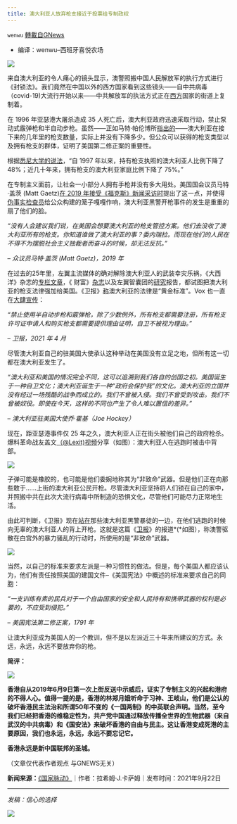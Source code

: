 ```yaml
---
title: 澳大利亚人放弃枪支接近于投票给专制政权
---
```

`wenwu` [轉載自GNews](https://gnews.org/zh-hans/1548666/)

- 编译：wenwu–西班牙喜悦农场


![](https://assets.gnews.org/wp-content/uploads/2021/09/image0-4-8.jpg)

来自澳大利亚的令人痛心的镜头显示，澳警照搬中国人民解放军的执行方式进行《封锁法》。我们竟然在中国以外的西方国家看到这些镜头——自中共病毒（covid-19)大流行开始以来——中共解放军的执法方式正在[西方](https://www.abc.net.au/news/2011-01-26/donellyoz/43240)国家的街道上复制着。

在 1996 年亚瑟港大屠杀造成 35 人死亡后，澳大利亚政府迅速采取行动，禁止泵动式霰弹枪和半自动步枪。虽然——正如马特·帕伦博所[指出的](https://bongino.com/the-truth-about-australian-gun-control/cc)——澳大利亚在接下来的几年里的枪支数量，实际上并没有下降多少。但公众可以获得的枪支类型以及拥有枪支的群体，证明了美国第二修正案的重要性。

根据[悉尼大学的说法](https://www.sydney.edu.au/news-opinion/news/2021/04/28/new-gun-ownership-figures-revealed-25-years-on-from-port-arthur.html)，“自 1997 年以来，持有枪支执照的澳大利亚人比例下降了 48%；近几十年来，拥有枪支的澳大利亚家庭比例下降了 75%。”

在专制主义面前，让社会一小部分人拥有手枪并没有多大用处。美国国会议员马特·盖茨 (Matt Gaetz)[在 2019 年接受《福克斯》新闻采访时](https://www.youtube.com/watch?v=SSLeJ0PRoQ4)提出了这一点，并使得[伪事实检查员](https://www.politifact.com/factchecks/2019/aug/19/matt-gaetz/fact-checking-matt-gaetz-gun-bans-australia-and-ve/)给公众构建的笼子嘎嘎作响，澳大利亚黑警开枪事件的发生是重重的扇了他们的脸。

*“没有人会建议我们说，在美国会想要澳大利亚的枪支管控方案。他们去没收了澳大利亚所有的枪支。你知道谁做了澳大利亚的事？委内瑞拉。而现在他们的人民在不得不为摆脱社会主义独裁者而奋斗的时候，却无法反抗。”*

*– 众议员马特·盖茨 (Matt Gaetz)，2019 年*

在过去的25年里，左翼主流媒体的确对解除澳大利亚人的武装幸灾乐祸，《大西洋》杂志的[专栏文章](https://www.theatlantic.com/international/archive/2017/10/australia-gun-control/541710/)，《 财富》[杂志](https://fortune.com/2018/02/20/australia-gun-control-success/)以及左翼智囊团的[研究](https://www.ussc.edu.au/analysis/explainer-america-australia-gun-control)报告，都试图把澳大利亚的枪支法律强加给美国。《卫报》[称](https://www.theguardian.com/australia-news/2021/apr/25/how-australias-global-gold-standard-on-gun-control-is-being-eroded)澳大利亚的法律是“黄金标准”。Vox 也一直在[大肆宣传](https://www.vox.com/2015/8/27/9212725/australia-buyback)：

*“禁止使用半自动步枪和霰弹枪，除了少数例外，所有枪支都需要注册，所有枪支许可证申请人和购买枪支都需要提供理由证明，自卫不被视为理由。”*

*– 卫报，2021 年 4 月*

尽管澳大利亚自己的驻美国大使承认这种举动在美国没有立足之地，但所有这一切都在澳大利亚发生了。

*“澳大利亚和美国的情况完全不同，这可以追溯到我们各自的创国之初。美国诞生于一种自卫文化；澳大利亚诞生于一种“政府会保护我”的文化。澳大利亚的立国并没有经过一场残酷的战争而成立的。我们不曾被入侵。我们不曾受到攻击。我们不曾被奴役。即使在今天，这样的不同也产生了令人难以置信的差异。”*

*– 澳大利亚驻美国大使乔·霍基（Joe Hockey）*

现在，距亚瑟港事件仅 25 年之久，澳大利亚人正在街头被他们自己的政府枪杀。爆料革命战友盖文[（@Lexit)视频](https://gettr.com/post/pbxnpt2442)分享（如图）：澳大利亚人在逃跑时被击中背部。

![](https://assets.gnews.org/wp-content/uploads/2021/09/unknown-5-18.png)

子弹可能是橡胶的，也可能是他们委婉地称其为“非致命”武器。但是他们正在向那些敢于……上街的澳大利亚公民开枪。尽管澳大利亚坚持将人们锁在自己的家中，并照搬中共在此次大流行病毒中所制造的恐惧文化，尽管他们可能尽力正常地生活。

由此可判断，《卫报》现在[站在](https://www.theguardian.com/australia-news/2021/sep/22/melbourne-police-break-up-anti-lockdown-protest-with-non-lethal-rounds-and-teargas)那些澳大利亚黑警暴徒的一边，在他们逃跑的时候向无辜的澳大利亚人的背上开枪。这就是这篇《[卫报](https://twitter.com/RaheemKassam/status/1440720284571504642?s=20)》的报道*(*如图），称澳警驱散在白宫外的暴力骚乱的行动时，所使用的是“非致命”武器。

![](https://assets.gnews.org/wp-content/uploads/2021/09/unknown-6-16.png)

当然，以自己的标准来要求左派是一种习惯性的做法。但是，每个美国人都应该认为，他们有责任按照美国的建国文件–《美国宪法》中概述的标准来要求自己的同胞：

*“一支训练有素的民兵对于一个自由国家的安全和人民持有和携带武器的权利是必要的，不应受到侵犯。”*

*– 美国宪法第二修正案，1791 年*

让澳大利亚成为美国人的一个教训，但不是以左派近三十年来所建议的方式。永远，永远，永远不要放弃你的枪。

**简评：**

![](https://assets.gnews.org/wp-content/uploads/2021/09/th.jpg)

**香港自从2019年6月9日第一次上街反送中示威后，证实了专制主义的兴起和港府的不得人心。值得一提的是，香港的林郑月娥听命于习神、王岐山，他们是公认的破坏香港民主法治和所谓50年不变的《一国两制》的中英联合声明。当然，至今我们已经把香港的维稳定性为，共产党中国通过释放传播全世界的生物武器（来自武汉的中共病毒）和《国安法》来破坏香港的自由与民主。这让香港变成死港的主要原因，我们也永远，永远，永远不要忘记它。**

**香港永远是新中国联邦的圣城。**

（文章仅代表作者观点 与GNEWS无关）

**新闻来源：**[《国家脉动》](https://thenationalpulse.com/analysis/the-left-cheered-when-australians-gave-up-their-guns-now-theyre-being-shot-by-their-own-government-in-the-streets/)｜作者：拉希姆·J.卡萨姆｜发布时间：2021年9月22日

* * *

*发稿：信心的选择*

![](https://assets.gnews.org/wp-content/uploads/2021/08/GNEWS_CH.-2.jpeg)
